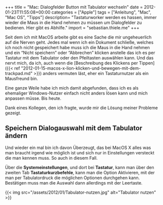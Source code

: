 +++
title = "Mac: Dialogfelder Button mit Tabulator wechseln"
date = 2012-01-23T11:55:08+00:00
categories = ["Apple"]
tags = ["Anleitung", "Mac", "Mac OS", "Tipps"]
description= "Tastaturworker werden es hassen, immer wieder die Maus in die Hand nehmen zu müssen um Dialogfelder zu bedienen. Hier gibt es Abhilfe."
import = "sebastian.thiele.me"
+++

Seit dem ich mit MacOS arbeite gibt es eine Sache die mir ungeheuerlich auf die Nerven geht. Jedes mal wenn ich ein Dokument schließe, welches ich noch nicht gespeichert habe muss ich die Maus in die Hand nehmen und ein &#8220;Nicht speichern&#8221; oder &#8220;Abbrechen&#8221; klicken anstelle das ich es per Tastatur mit dem Tabulator oder den Pfeiltasten auswählen kann. Und das nervt mich, da ich, auch wenn die [Beschreibung des Klickens per Tippen]({{< ref "2012-01-15-macos-x-lion-klicken-und-bewegen-mit-dem-trackpad.md" >}}) anders vermuten läst, eher ein Tastaturnutzer als ein Mausfreund bin.

Eine ganze Weile habe ich mich damit abgefunden, dass ich es als ehemaliger Windows-Nutzer einfach nicht anders lösen kann und mich anpassen müsse. Bis heute.

Dank eines Kollegen, den ich fragte, wurde mir die Lösung meiner Probleme gezeigt.

## Speichern Dialogauswahl mit dem Tabulator ändern

Und wieder ein mal bin ich davon Überzeugt, das bei MacOS X alles was man braucht irgend wie möglich ist und sich nur in Einstellungen versteckt die man kennen muss. So auch in diesem Fall.

Über die **Systemeinstellungen**, und dort bei **Tastatur**, kann man über den zweiten Tab **Tastaturkurzbefehle**, kann man die Option Aktivieren, mit der man per Tabulatordruck die möglichen Optionen durchgehen kann. Bestätigen muss man die Auswahl dann allerdings mit der Leertaste.

{{< img src="/assets/2012/01/Tabulator-nutzen.jpg" alt="Tabulator nutzen" >}}